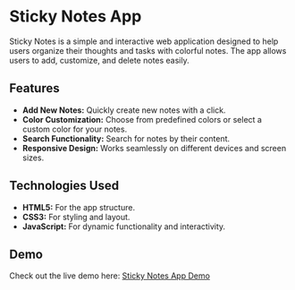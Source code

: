 # Sticky Notes App

Sticky Notes is a simple and interactive web application designed to help users organize their thoughts and tasks with colorful notes. The app allows users to add, customize, and delete notes easily.

## Features
- **Add New Notes:** Quickly create new notes with a click.
- **Color Customization:** Choose from predefined colors or select a custom color for your notes.
- **Search Functionality:** Search for notes by their content.
- **Responsive Design:** Works seamlessly on different devices and screen sizes.

## Technologies Used
- **HTML5:** For the app structure.
- **CSS3:** For styling and layout.
- **JavaScript:** For dynamic functionality and interactivity.

## Demo
Check out the live demo here: [Sticky Notes App Demo](https://<your-demo-link>)
